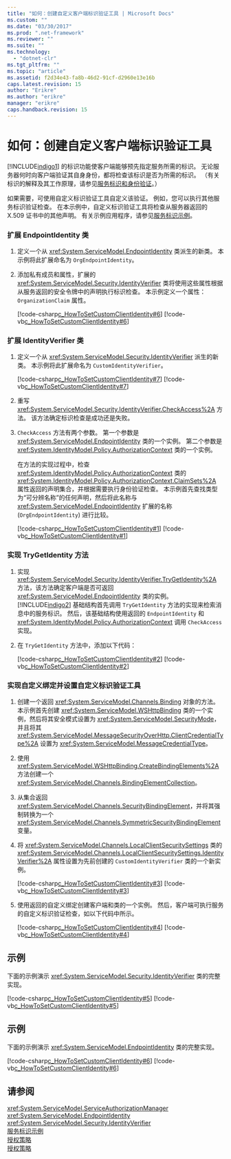 ```yaml
---
title: "如何：创建自定义客户端标识验证工具 | Microsoft Docs"
ms.custom: ""
ms.date: "03/30/2017"
ms.prod: ".net-framework"
ms.reviewer: ""
ms.suite: ""
ms.technology: 
  - "dotnet-clr"
ms.tgt_pltfrm: ""
ms.topic: "article"
ms.assetid: f2d34e43-fa8b-46d2-91cf-d2960e13e16b
caps.latest.revision: 15
author: "Erikre"
ms.author: "erikre"
manager: "erikre"
caps.handback.revision: 15
---
```

# 如何：创建自定义客户端标识验证工具
[!INCLUDE[indigo1](../../../../includes/indigo1-md.md)] 的标识功能使客户端能够预先指定服务所需的标识。  无论服务器何时向客户端验证其自身身份，都将检查该标识是否为所需的标识。  （有关标识的解释及其工作原理，请参见[服务标识和身份验证](../../../../docs/framework/wcf/feature-details/service-identity-and-authentication.md)。）  
  
 如果需要，可使用自定义标识验证工具自定义该验证。  例如，您可以执行其他服务标识验证检查。  在本示例中，自定义标识验证工具将检查从服务器返回的 X.509 证书中的其他声明。  有关示例应用程序，请参见[服务标识示例](../../../../docs/framework/wcf/samples/service-identity-sample.md)。  
  
### 扩展 EndpointIdentity 类  
  
1.  定义一个从 <xref:System.ServiceModel.EndpointIdentity> 类派生的新类。  本示例将此扩展命名为 `OrgEndpointIdentity`。  
  
2.  添加私有成员和属性，扩展的 <xref:System.ServiceModel.Security.IdentityVerifier> 类将使用这些属性根据从服务返回的安全令牌中的声明执行标识检查。  本示例定义一个属性：`OrganizationClaim` 属性。  
  
     [!code-csharp[c_HowToSetCustomClientIdentity#6](../../../../samples/snippets/csharp/VS_Snippets_CFX/c_howtosetcustomclientidentity/cs/source.cs#6)]
     [!code-vb[c_HowToSetCustomClientIdentity#6](../../../../samples/snippets/visualbasic/VS_Snippets_CFX/c_howtosetcustomclientidentity/vb/source.vb#6)]  
  
### 扩展 IdentityVerifier 类  
  
1.  定义一个从 <xref:System.ServiceModel.Security.IdentityVerifier> 派生的新类。  本示例将此扩展命名为 `CustomIdentityVerifier`。  
  
     [!code-csharp[c_HowToSetCustomClientIdentity#7](../../../../samples/snippets/csharp/VS_Snippets_CFX/c_howtosetcustomclientidentity/cs/source.cs#7)]
     [!code-vb[c_HowToSetCustomClientIdentity#7](../../../../samples/snippets/visualbasic/VS_Snippets_CFX/c_howtosetcustomclientidentity/vb/source.vb#7)]  
  
2.  重写 <xref:System.ServiceModel.Security.IdentityVerifier.CheckAccess%2A> 方法。  该方法确定标识检查是成功还是失败。  
  
3.  `CheckAccess` 方法有两个参数。  第一个参数是 <xref:System.ServiceModel.EndpointIdentity> 类的一个实例。  第二个参数是 <xref:System.IdentityModel.Policy.AuthorizationContext> 类的一个实例。  
  
     在方法的实现过程中，检查 <xref:System.IdentityModel.Policy.AuthorizationContext> 类的 <xref:System.IdentityModel.Policy.AuthorizationContext.ClaimSets%2A> 属性返回的声明集合，并根据需要执行身份验证检查。  本示例首先查找类型为“可分辨名称”的任何声明，然后将此名称与 <xref:System.ServiceModel.EndpointIdentity> 扩展的名称 \(`OrgEndpointIdentity`\) 进行比较。  
  
     [!code-csharp[c_HowToSetCustomClientIdentity#1](../../../../samples/snippets/csharp/VS_Snippets_CFX/c_howtosetcustomclientidentity/cs/source.cs#1)]
     [!code-vb[c_HowToSetCustomClientIdentity#1](../../../../samples/snippets/visualbasic/VS_Snippets_CFX/c_howtosetcustomclientidentity/vb/source.vb#1)]  
  
### 实现 TryGetIdentity 方法  
  
1.  实现 <xref:System.ServiceModel.Security.IdentityVerifier.TryGetIdentity%2A> 方法，该方法确定客户端是否可返回 <xref:System.ServiceModel.EndpointIdentity> 类的实例。  [!INCLUDE[indigo2](../../../../includes/indigo2-md.md)] 基础结构首先调用 `TryGetIdentity` 方法的实现来检索消息中的服务标识。  然后，该基础结构使用返回的 `EndpointIdentity` 和 <xref:System.IdentityModel.Policy.AuthorizationContext> 调用 `CheckAccess` 实现。  
  
2.  在 `TryGetIdentity` 方法中，添加以下代码：  
  
     [!code-csharp[c_HowToSetCustomClientIdentity#2](../../../../samples/snippets/csharp/VS_Snippets_CFX/c_howtosetcustomclientidentity/cs/source.cs#2)]
     [!code-vb[c_HowToSetCustomClientIdentity#2](../../../../samples/snippets/visualbasic/VS_Snippets_CFX/c_howtosetcustomclientidentity/vb/source.vb#2)]  
  
### 实现自定义绑定并设置自定义标识验证工具  
  
1.  创建一个返回 <xref:System.ServiceModel.Channels.Binding> 对象的方法。  本示例首先创建 <xref:System.ServiceModel.WSHttpBinding> 类的一个实例，然后将其安全模式设置为 <xref:System.ServiceModel.SecurityMode>，并且将其 <xref:System.ServiceModel.MessageSecurityOverHttp.ClientCredentialType%2A> 设置为 <xref:System.ServiceModel.MessageCredentialType>。  
  
2.  使用 <xref:System.ServiceModel.WSHttpBinding.CreateBindingElements%2A> 方法创建一个 <xref:System.ServiceModel.Channels.BindingElementCollection>。  
  
3.  从集合返回 <xref:System.ServiceModel.Channels.SecurityBindingElement>，并将其强制转换为一个 <xref:System.ServiceModel.Channels.SymmetricSecurityBindingElement> 变量。  
  
4.  将 <xref:System.ServiceModel.Channels.LocalClientSecuritySettings> 类的 <xref:System.ServiceModel.Channels.LocalClientSecuritySettings.IdentityVerifier%2A> 属性设置为先前创建的 `CustomIdentityVerifier` 类的一个新实例。  
  
     [!code-csharp[c_HowToSetCustomClientIdentity#3](../../../../samples/snippets/csharp/VS_Snippets_CFX/c_howtosetcustomclientidentity/cs/source.cs#3)]
     [!code-vb[c_HowToSetCustomClientIdentity#3](../../../../samples/snippets/visualbasic/VS_Snippets_CFX/c_howtosetcustomclientidentity/vb/source.vb#3)]  
  
5.  使用返回的自定义绑定创建客户端和类的一个实例。  然后，客户端可执行服务的自定义标识验证检查，如以下代码中所示。  
  
     [!code-csharp[c_HowToSetCustomClientIdentity#4](../../../../samples/snippets/csharp/VS_Snippets_CFX/c_howtosetcustomclientidentity/cs/source.cs#4)]
     [!code-vb[c_HowToSetCustomClientIdentity#4](../../../../samples/snippets/visualbasic/VS_Snippets_CFX/c_howtosetcustomclientidentity/vb/source.vb#4)]  
  
## 示例  
 下面的示例演示 <xref:System.ServiceModel.Security.IdentityVerifier> 类的完整实现。  
  
 [!code-csharp[c_HowToSetCustomClientIdentity#5](../../../../samples/snippets/csharp/VS_Snippets_CFX/c_howtosetcustomclientidentity/cs/source.cs#5)]
 [!code-vb[c_HowToSetCustomClientIdentity#5](../../../../samples/snippets/visualbasic/VS_Snippets_CFX/c_howtosetcustomclientidentity/vb/source.vb#5)]  
  
## 示例  
 下面的示例演示 <xref:System.ServiceModel.EndpointIdentity> 类的完整实现。  
  
 [!code-csharp[c_HowToSetCustomClientIdentity#6](../../../../samples/snippets/csharp/VS_Snippets_CFX/c_howtosetcustomclientidentity/cs/source.cs#6)]
 [!code-vb[c_HowToSetCustomClientIdentity#6](../../../../samples/snippets/visualbasic/VS_Snippets_CFX/c_howtosetcustomclientidentity/vb/source.vb#6)]  
  
## 请参阅  
 <xref:System.ServiceModel.ServiceAuthorizationManager>   
 <xref:System.ServiceModel.EndpointIdentity>   
 <xref:System.ServiceModel.Security.IdentityVerifier>   
 [服务标识示例](../../../../docs/framework/wcf/samples/service-identity-sample.md)   
 [授权策略](../../../../docs/framework/wcf/samples/authorization-policy.md)   
 [授权策略](../../../../docs/framework/wcf/samples/authorization-policy.md)